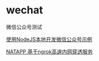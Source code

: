 # wechat
微信公众号测试

[使用NodeJS本地开发微信公众号示例][1]

[1]: http://blog.qqbrowser.cc/node_robot/ "使用NodeJS本地开发微信公众号示例"

[NATAPP 基于ngrok高速内网穿透服务][2]

[2]: https://natapp.cn/ "NATAPP 基于ngrok高速内网穿透服务"

